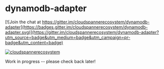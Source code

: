 # dynamodb-adapter

[![Join the chat at
https://gitter.im/cloudspannerecosystem/dynamodb-adapter](https://badges.gitter.im/cloudspannerecosystem/dynamodb-adapter.svg)](https://gitter.im/cloudspannerecosystem/dynamodb-adapter?utm_source=badge&utm_medium=badge&utm_campaign=pr-badge&utm_content=badge)

[![cloudspannerecosystem](https://circleci.com/gh/cloudspannerecosystem/dynamodb-adapter.svg?style=svg)](https://circleci.com/gh/cloudspannerecosystem/dynamodb-adapter)

Work in progress -- please check back later!
